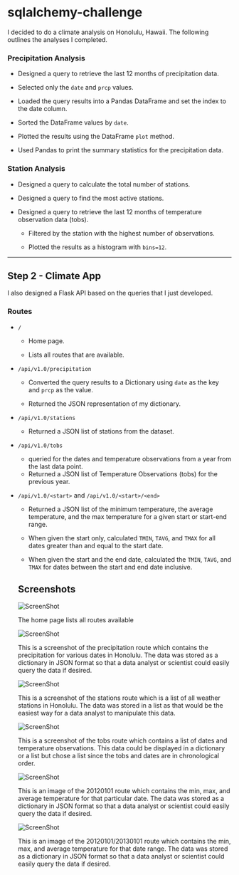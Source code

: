 # sqlalchemy-challenge

I decided to do a climate analysis on Honolulu, Hawaii. The following outlines the analyses I completed. 


### Precipitation Analysis

* Designed a query to retrieve the last 12 months of precipitation data.

* Selected only the `date` and `prcp` values.

* Loaded the query results into a Pandas DataFrame and set the index to the date column.

* Sorted the DataFrame values by `date`.

* Plotted the results using the DataFrame `plot` method.

* Used Pandas to print the summary statistics for the precipitation data.

### Station Analysis

* Designed a query to calculate the total number of stations.

* Designed a query to find the most active stations.

* Designed a query to retrieve the last 12 months of temperature observation data (tobs).

  * Filtered by the station with the highest number of observations.

  * Plotted the results as a histogram with `bins=12`.

- - -

## Step 2 - Climate App

I also designed a Flask API based on the queries that I just developed.

### Routes

* `/`

  * Home page.

  * Lists all routes that are available.

* `/api/v1.0/precipitation`

  * Converted the query results to a Dictionary using `date` as the key and `prcp` as the value.

  * Returned the JSON representation of my dictionary.

* `/api/v1.0/stations`

  * Returned a JSON list of stations from the dataset.

* `/api/v1.0/tobs`
  * queried for the dates and temperature observations from a year from the last data point.
  * Returned a JSON list of Temperature Observations (tobs) for the previous year.

* `/api/v1.0/<start>` and `/api/v1.0/<start>/<end>`

  * Returned a JSON list of the minimum temperature, the average temperature, and the max temperature for a given start or start-end range.

  * When given the start only, calculated `TMIN`, `TAVG`, and `TMAX` for all dates greater than and equal to the start date.

  * When given the start and the end date, calculated the `TMIN`, `TAVG`, and `TMAX` for dates between the start and end date inclusive.
  
  ## Screenshots
  
  ![ScreenShot](Home.JPG)
  
  The home page lists all routes available
  
  ![ScreenShot](precip.JPG)
  
  This is a screenshot of the precipitation route which contains the precipitation for various dates in Honolulu. The data was stored as a dictionary in JSON format so that a data analyst or scientist could easily query the data if desired.
  
  ![ScreenShot](stations.JPG)
  
  This is a screenshot of the stations route which is a list of all weather stations in Honolulu. The data was stored in a list as that would be the easiest way for a data analyst to manipulate this data.
  
   ![ScreenShot](tobs.JPG)
   
  This is a screenshot of the tobs route which contains a list of dates and temperature observations. This data could be displayed in a dictionary or a list but chose a list since the tobs and dates are in chronological order.
  
   ![ScreenShot](first_date.JPG)
   
   This is an image of the 20120101 route which contains the min, max, and average temperature for that particular date. The data was stored as a dictionary in JSON format so that a data analyst or scientist could easily query the data if desired.
   
   ![ScreenShot](second_date.JPG)
   
  
  This is an image of the 20120101/20130101 route which contains the min, max, and average temperature for that date range. The data was stored as a dictionary in JSON format so that a data analyst or scientist could easily query the data if desired.
   
  
  
  
  
  
  
  
